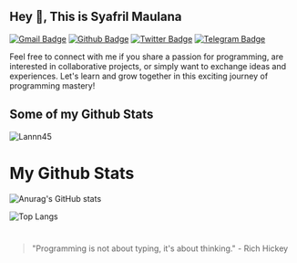 ## Hey 👋, This is Syafril Maulana
[![Gmail Badge](https://img.shields.io/badge/-Syafrilmaulana45@gmail.com-c14438?style=flat&logo=Gmail&logoColor=white&link=mailto:Syafrilmaulana45@gmail.com)](mailto:Syafrilmaulana45@gmail.com) [![Github Badge](https://img.shields.io/badge/-Lannn45-grey?style=flat&logo=github&logoColor=white&link=https://github.com/Lannn45/)](https://www.github.com/Lannn45/) [![Twitter Badge](https://img.shields.io/badge/-Lannn45-00acee?style=flat&logo=twitter&logoColor=white&link=https://twitter.com/Lannn45/)](https://www.twitter.com/Lannn45/)  [![Telegram Badge](https://img.shields.io/badge/-Mamatanjay-00acee?style=flat&logo=telegram&logoColor=white&link=https://t.me/Mamatanjay/)](https://t.me/Mamatanjay/) <p align='left'>Feel free to connect with me if you share a passion for programming, are interested in collaborative projects, or simply want to exchange ideas and experiences. Let's learn and grow together in this exciting journey of programming mastery!</p>
## Some of my Github Stats
<p align=left> <img src=https://komarev.com/ghpvc/?username=Lannn45 alt=Lannn45 /> </p>

# My Github Stats

![Anurag's GitHub stats](https://github-readme-stats.vercel.app/api?username=Lannn45&theme=tokyonight&show_icons=true)

![Top Langs](https://github-readme-stats.vercel.app/api/top-langs/?username=Lannn45&theme=tokyonight&hide_progress=true)
#
>"Programming is not about typing, it's about thinking." - Rich Hickey

<!---
Lannn45/Lannn45 is a ✨ special ✨ repository because its `README.md` (this file) appears on your GitHub profile.
You can click the Preview link to take a look at your changes.
--->
